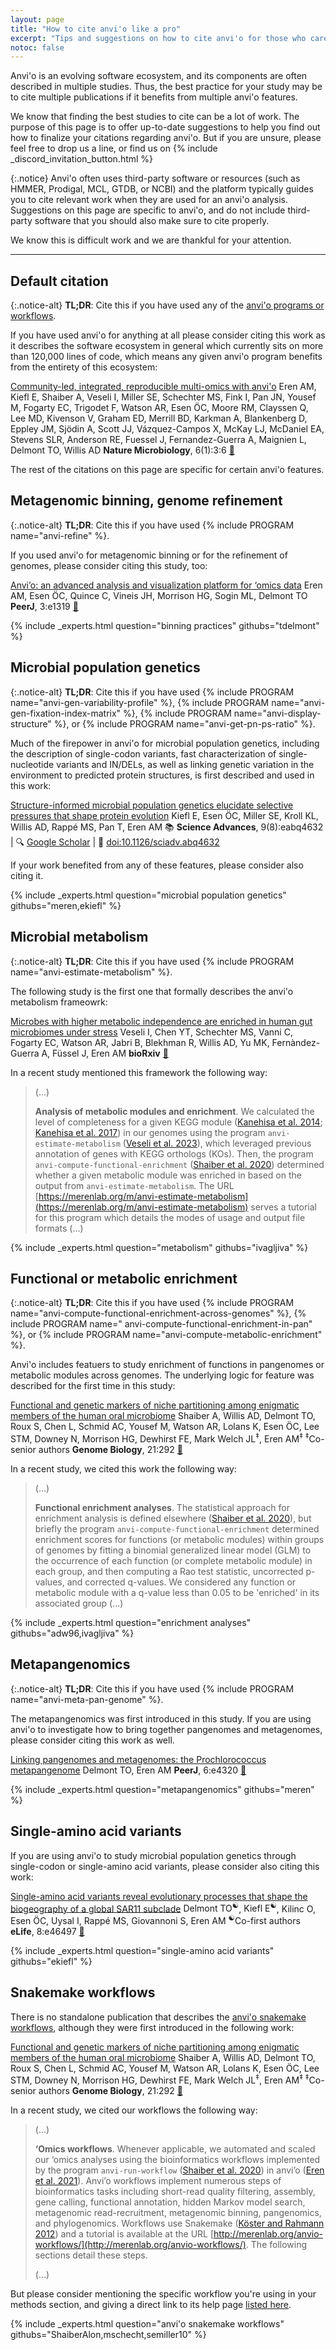 ```yaml
---
layout: page
title: "How to cite anvi'o like a pro"
excerpt: "Tips and suggestions on how to cite anvi'o for those who care."
notoc: false
---
```


Anvi'o is an evolving software ecosystem, and its components are often described in multiple studies. Thus, the best practice for your study may be to cite multiple publications if it benefits from multiple anvi'o features.

We know that finding the best studies to cite can be a lot of work. The purpose of this page is to offer up-to-date suggestions to help you find out how to finalize your citations regarding anvi'o. But if you are unsure, please feel free to drop us a line, or find us on {% include _discord_invitation_button.html %}

{:.notice}
Anvi'o often uses third-party software or resources (such as HMMER, Prodigal, MCL, GTDB, or NCBI) and the platform typically guides you to cite relevant work when they are used for an anvi'o analysis. Suggestions on this page are specific to anvi'o, and do not include third-party software that you should also make sure to cite properly.

We know this is difficult work and we are thankful for your attention.

---

## Default citation

{:.notice-alt}
**TL;DR**: Cite this if you have used any of the [anvi'o programs or workflows](/help/main).

If you have used anvi'o for anything at all please consider citing this work as it describes the software ecosystem in general which currently sits on more than 120,000 lines of code, which means any given anvi'o program benefits from the entirety of this ecosystem:

<div class="pub_float">
<div class="altmetric-embed" data-badge-type="donut" data-doi="10.1038/s41564-020-00834-3"></div>
<div class="__dimensions_badge_embed__" data-doi="10.1038/s41564-020-00834-3" data-hide-zero-citations="true" data-legend="hover-bottom" data-style="small_circle"></div>
    <span class="pub-title"><a href=" https://doi.org/10.1038/s41564-020-00834-3" target="_new">Community-led, integrated, reproducible multi-omics with anvi'o</a></span>
    <span class="pub-authors"><span class="pub-member-author">Eren AM</span>, <span class="pub-member-author">Kiefl E</span>, <span class="pub-member-author">Shaiber A</span>, <span class="pub-member-author">Veseli I</span>, <span class="pub-member-author">Miller SE</span>, <span class="pub-member-author">Schechter MS</span>, <span class="pub-member-author">Fink I</span>, <span class="pub-member-author">Pan JN</span>, <span class="pub-member-author">Yousef M</span>, <span class="pub-member-author">Fogarty EC</span>, <span class="pub-member-author">Trigodet F</span>, <span class="pub-member-author">Watson AR</span>, <span class="pub-member-author">Esen ÖC</span>, Moore RM, Clayssen Q, Lee MD, Kivenson V, Graham ED, Merrill BD, Karkman A, Blankenberg D, Eppley JM, Sjödin A, Scott JJ, Vázquez-Campos X, McKay LJ, McDaniel EA, Stevens SLR, Anderson RE, Fuessel J, Fernandez-Guerra A, Maignien L, Delmont TO, Willis AD</span>
    <span class="pub-journal"><b>Nature Microbiology</b>, 6(1):3:6 <a href="https://doi.org/10.1038/s41564-020-00834-3" target="_blank">🔗</a></span>
</div>

The rest of the citations on this page are specific for certain anvi'o features.

## Metagenomic binning, genome refinement

{:.notice-alt}
**TL;DR**: Cite this if you have used {% include PROGRAM name="anvi-refine" %}.

If you used anvi'o for metagenomic binning or for the refinement of genomes, please consider citing this study, too:

<div class="pub_float">
<div class="altmetric-embed" data-badge-type="donut" data-doi="10.7717/peerj.1319"></div>
<div class="__dimensions_badge_embed__" data-doi="10.7717/peerj.1319" data-hide-zero-citations="true" data-legend="hover-bottom" data-style="small_circle"></div>
    <span class="pub-title"><a href=" https://doi.org/10.7717/peerj.1319" target="_new">Anvi’o: an advanced analysis and visualization platform for ‘omics data</a></span>
    <span class="pub-authors"><span class="pub-member-author">Eren AM</span>, <span class="pub-member-author">Esen ÖC</span>, Quince C, Vineis JH, Morrison HG, Sogin ML, <span class="pub-member-author">Delmont TO</span></span>
    <span class="pub-journal"><b>PeerJ</b>, 3:e1319 <a href="https://doi.org/10.7717/peerj.1319" target="_blank">🔗</a></span>
</div>

{% include _experts.html question="binning practices" githubs="tdelmont" %}

## Microbial population genetics

{:.notice-alt}
**TL;DR**: Cite this if you have used {% include PROGRAM name="anvi-gen-variability-profile" %}, {% include PROGRAM name="anvi-gen-fixation-index-matrix" %}, {% include PROGRAM name="anvi-display-structure" %}, or {% include PROGRAM name="anvi-get-pn-ps-ratio" %}.

Much of the firepower in anvi'o for microbial population genetics, including the description of single-codon variants, fast characterization of single-nucleotide variants and IN/DELs, as well as linking genetic variation in the environment to predicted protein structures, is first described and used in this work:

<div class="pub_float">
<div class="altmetric-embed" data-badge-type="donut" data-doi="10.1126/sciadv.abq4632"></div>
<div class="__dimensions_badge_embed__" data-doi="10.1126/sciadv.abq4632" data-hide-zero-citations="true" data-legend="hover-bottom" data-style="small_circle"></div>
    <span class="pub-title"><a href="https://doi.org/10.1126/sciadv.abq4632" target="_new">Structure-informed microbial population genetics elucidate selective pressures that shape protein evolution</a></span>
    <span class="pub-authors"><span class="pub-member-author" title="An official member of the lab at the time of publication">Kiefl E</span>, Esen ÖC, <span class="pub-member-author" title="An official member of the lab at the time of publication">Miller SE</span>, Kroll KL, Willis AD, Rappé MS, Pan T, <span class="pub-member-author" title="An official member of the lab at the time of publication">Eren AM</span></span>
    <span class="pub-journal"> 📚 <b>Science Advances</b>, 9(8):eabq4632 | 🔍 <a href="http://scholar.google.com/scholar?hl=en&amp;q=Structure-informed+microbial+population+genetics+elucidate+selective+pressures+that+shape+protein+evolution" target="_blank">Google Scholar</a> | 🔗 <a href="https://doi.org/10.1126/sciadv.abq4632" target="_blank">doi:10.1126/sciadv.abq4632</a></span>
</div>


If your work benefited from any of these features, please consider also citing it.

{% include _experts.html question="microbial population genetics" githubs="meren,ekiefl" %}

## Microbial metabolism

{:.notice-alt}
**TL;DR**: Cite this if you have used {% include PROGRAM name="anvi-estimate-metabolism" %}.

The following study is the first one that formally describes the anvi'o metabolism frameowrk:

<div class="pub_float">
<div class="altmetric-embed" data-badge-type="donut" data-doi="10.1101/2023.05.10.540289"></div>
<div class="__dimensions_badge_embed__" data-doi="10.1101/2023.05.10.540289" data-hide-zero-citations="true" data-legend="hover-bottom" data-style="small_circle"></div>
    <span class="pub-title"><a href="https://doi.org/10.1101/2023.05.10.540289" target="_new">Microbes with higher metabolic independence are enriched in human gut microbiomes under stress</a></span>
    <span class="pub-authors"><span class="pub-member-author">Veseli I</span>, Chen YT, <span class="pub-member-author">Schechter MS</span>, Vanni C, <span class="pub-member-author">Fogarty EC</span>, Watson AR, Jabri B, Blekhman R, Willis AD, Yu MK, Fernàndez-Guerra A, Füssel J, <span class="pub-member-author">Eren AM</span></span>
    <span class="pub-journal"><b>bioRxiv</b> <a href="https://doi.org/10.1101/2023.05.10.540289" target="_blank">🔗</a></span>
</div>

In a recent study mentioned this framework the following way:

> (...)
>
> **Analysis of metabolic modules and enrichment**. We calculated the level of completeness for a given KEGG module ([Kanehisa et al. 2014](https://doi.org/10.1093/nar/gkt1076); [Kanehisa et al. 2017](https://doi.org/10.1093/nar/gkw1092)) in our genomes using the program `anvi-estimate-metabolism` ([Veseli et al. 2023](https://doi.org/10.1101/2023.05.10.540289)), which leveraged previous annotation of genes with KEGG orthologs (KOs). Then, the program `anvi-compute-functional-enrichment` ([Shaiber et al. 2020](https://doi.org/10.1186/s13059-020-02195-w)) determined whether a given metabolic module was enriched in based on the output from `anvi-estimate-metabolism`.  The URL [https://merenlab.org/m/anvi-estimate-metabolism](https://merenlab.org/m/anvi-estimate-metabolism) serves a tutorial for this program which details the modes of usage and output file formats (...)

{% include _experts.html question="metabolism" githubs="ivagljiva" %}

## Functional or metabolic enrichment

{:.notice-alt}
**TL;DR**: Cite this if you have used {% include PROGRAM name="anvi-compute-functional-enrichment-across-genomes" %}, {% include PROGRAM name=" anvi-compute-functional-enrichment-in-pan" %}, or {% include PROGRAM name="anvi-compute-metabolic-enrichment" %}.

Anvi'o includes featuers to study enrichment of functions in pangenomes or metabolic modules across genomes. The underlying logic for feature was described for the first time in this study:

<div class="pub_float">
<div class="altmetric-embed" data-badge-type="donut" data-doi="10.1186/s13059-020-02195-w"></div>
<div class="__dimensions_badge_embed__" data-doi="10.1186/s13059-020-02195-w" data-hide-zero-citations="true" data-legend="hover-bottom" data-style="small_circle"></div>
    <span class="pub-title"><a href=" https://doi.org/10.1186/s13059-020-02195-w" target="_new">Functional and genetic markers of niche partitioning among enigmatic members of the human oral microbiome</a></span>
    <span class="pub-authors"><span class="pub-member-author">Shaiber A</span>, Willis AD, Delmont TO, Roux S, Chen L, <span class="pub-member-author">Schmid AC</span>, <span class="pub-member-author">Yousef M</span>, <span class="pub-member-author">Watson AR</span>, <span class="pub-member-author">Lolans K</span>, <span class="pub-member-author">Esen ÖC</span>, <span class="pub-member-author">Lee STM</span>, Downey N, Morrison HG, Dewhirst FE, Mark Welch JL<sup>‡</sup>, <span class="pub-member-author">Eren AM<sup>‡</sup></span></span>
    <span class="pub-co-first-authors"><sup>‡</sup>Co-senior authors</span>
    <span class="pub-journal"><b>Genome Biology</b>, 21:292 <a href="https://doi.org/10.1186/s13059-020-02195-w" target="_blank">🔗</a></span>
</div>

In a recent study, we cited this work the following way:

> (...)
>
> **Functional enrichment analyses**. The statistical approach for enrichment analysis is defined elsewhere ([Shaiber et al. 2020](https://doi.org/10.1186/s13059-020-02195-w)), but briefly the program `anvi-compute-functional-enrichment` determined enrichment scores for functions (or metabolic modules) within groups of genomes by fitting a binomial generalized linear model (GLM) to the occurrence of each function (or complete metabolic module) in each group, and then computing a Rao test statistic, uncorrected p-values, and corrected q-values. We considered any function or metabolic module with a q-value less than 0.05 to be 'enriched' in its associated group (...)

{% include _experts.html question="enrichment analyses" githubs="adw96,ivagljiva" %}

## Metapangenomics

{:.notice-alt}
**TL;DR**: Cite this if you have used {% include PROGRAM name="anvi-meta-pan-genome" %}.

The metapangenomics was first introduced in this study. If you are using anvi'o to investigate how to bring together pangenomes and metagenomes, please consider citing this work as well.

<div class="pub_float">
<div class="altmetric-embed" data-badge-type="donut" data-doi="10.7717/peerj.4320"></div>
<div class="__dimensions_badge_embed__" data-doi="10.7717/peerj.4320" data-hide-zero-citations="true" data-legend="hover-bottom" data-style="small_circle"></div>
    <span class="pub-title"><a href=" https://doi.org/10.7717/peerj.4320" target="_new">Linking pangenomes and metagenomes: the Prochlorococcus metapangenome</a></span>
    <span class="pub-authors"><span class="pub-member-author">Delmont TO</span>, <span class="pub-member-author">Eren AM</span></span>
    <span class="pub-journal"><b>PeerJ</b>, 6:e4320 <a href="https://doi.org/10.7717/peerj.4320" target="_blank">🔗</a></span>
</div>

{% include _experts.html question="metapangenomics" githubs="meren" %}

## Single-amino acid variants

If you are using anvi'o to study microbial population genetics through single-codon or single-amino acid variants, please consider also citing this work:

<div class="pub_float">
<div class="altmetric-embed" data-badge-type="donut" data-doi="10.7554/eLife.46497"></div>
<div class="__dimensions_badge_embed__" data-doi="10.7554/eLife.46497" data-hide-zero-citations="true" data-legend="hover-bottom" data-style="small_circle"></div>
    <span class="pub-title"><a href=" https://doi.org/10.7554/eLife.46497" target="_new">Single-amino acid variants reveal evolutionary processes that shape the biogeography of a global SAR11 subclade</a></span>
    <span class="pub-authors"><span class="pub-member-author">Delmont TO<sup>☯</sup></span>, <span class="pub-member-author">Kiefl E<sup>☯</sup></span>, Kilinc O, <span class="pub-member-author">Esen ÖC</span>, Uysal I, Rappé MS, Giovannoni S, <span class="pub-member-author">Eren AM</span></span>
    <span class="pub-co-first-authors"><sup>☯</sup>Co-first authors</span>
    <span class="pub-journal"><b>eLife</b>, 8:e46497 <a href="https://doi.org/10.7554/eLife.46497" target="_blank">🔗</a></span>
</div>

{% include _experts.html question="single-amino acid variants" githubs="ekiefl" %}

## Snakemake workflows

There is no standalone publication that describes the [anvi'o snakemake workflows](https://merenlab.org/2018/07/09/anvio-snakemake-workflows/), although they were first introduced in the following work:

<div class="pub_float">
<div class="altmetric-embed" data-badge-type="donut" data-doi="10.1186/s13059-020-02195-w"></div>
<div class="__dimensions_badge_embed__" data-doi="10.1186/s13059-020-02195-w" data-hide-zero-citations="true" data-legend="hover-bottom" data-style="small_circle"></div>
    <span class="pub-title"><a href=" https://doi.org/10.1186/s13059-020-02195-w" target="_new">Functional and genetic markers of niche partitioning among enigmatic members of the human oral microbiome</a></span>
    <span class="pub-authors"><span class="pub-member-author">Shaiber A</span>, Willis AD, Delmont TO, Roux S, Chen L, <span class="pub-member-author">Schmid AC</span>, <span class="pub-member-author">Yousef M</span>, <span class="pub-member-author">Watson AR</span>, <span class="pub-member-author">Lolans K</span>, <span class="pub-member-author">Esen ÖC</span>, <span class="pub-member-author">Lee STM</span>, Downey N, Morrison HG, Dewhirst FE, Mark Welch JL<sup>‡</sup>, <span class="pub-member-author">Eren AM<sup>‡</sup></span></span>
    <span class="pub-co-first-authors"><sup>‡</sup>Co-senior authors</span>
    <span class="pub-journal"><b>Genome Biology</b>, 21:292 <a href="https://doi.org/10.1186/s13059-020-02195-w" target="_blank">🔗</a></span>
</div>

In a recent study, we cited our workflows the following way:

> (...)
>
> **‘Omics workflows**. Whenever applicable, we automated and scaled our ‘omics analyses using the bioinformatics workflows implemented by the program `anvi-run-workflow` ([Shaiber et al. 2020](https://doi.org/10.1186/s13059-020-02195-w)) in anvi’o ([Eren et al. 2021](https://doi.org/10.1038/s41564-020-00834-3)). Anvi’o workflows implement numerous steps of bioinformatics tasks including short-read quality filtering, assembly, gene calling, functional annotation, hidden Markov model search, metagenomic read-recruitment, metagenomic binning, pangenomics, and phylogenomics. Workflows use Snakemake ([Köster and Rahmann 2012](https://doi.org/10.1093/bioinformatics/bts480)) and a tutorial is available at the URL [http://merenlab.org/anvio-workflows/](http://merenlab.org/anvio-workflows/). The following sections detail these steps.
>
> (...)

But please consider mentioning the specific workflow you're using in your methods section, and giving a direct link to its help page [listed here](https://anvio.org/help/main/#anvio-workflows).

{% include _experts.html question="anvi'o snakemake workflows" githubs="ShaiberAlon,mschecht,semiller10" %}


